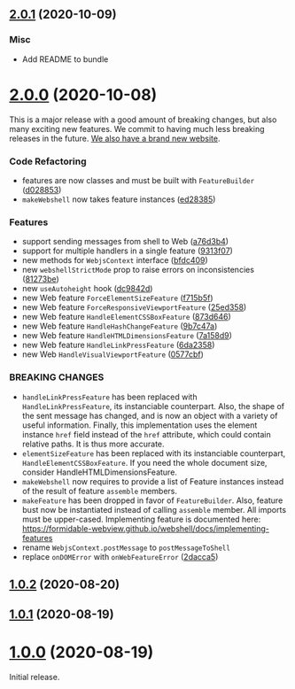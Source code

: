 ## [2.0.1](https://github.com/formidable-webview/webshell/compare/v2.0.0...v2.0.1) (2020-10-09)

### Misc

- Add README to bundle

# [2.0.0](https://github.com/formidable-webview/webshell/compare/v1.0.2...v2.0.0) (2020-10-08)

This is a major release with a good amount of breaking changes, but also many exciting new features. We commit to having much less breaking releases in the future. [We also have a brand new website](https://formidable-webview.github.io/webshell/).

### Code Refactoring

* features are now classes and must be built with `FeatureBuilder` ([d028853](https://github.com/formidable-webview/webshell/commit/d028853b964d55d4b0fa83d59fecb7591c6f7f48))
* `makeWebshell` now takes feature instances ([ed28385](https://github.com/formidable-webview/webshell/commit/ed28385a21f14b735a335a9b6141064e7d3ebc64))

### Features

* support sending messages from shell to Web ([a76d3b4](https://github.com/formidable-webview/webshell/commit/a76d3b4daaa39f1bc726f9bf566d700527d21cb4))
* support for multiple handlers in a single feature ([9313f07](https://github.com/formidable-webview/webshell/commit/9313f07a038ec1029721ea10cf473723f7f5687a))
* new methods for `WebjsContext` interface ([bfdc409](https://github.com/formidable-webview/webshell/commit/bfdc40990e1d35a9029d2c8f5ec249786d6372fc))
* new `webshellStrictMode` prop to raise errors on inconsistencies ([81273be](https://github.com/formidable-webview/webshell/commit/81273be0cd5129ca34a069ffff7d146e892658a0))
* new `useAutoheight` hook ([dc9842d](https://github.com/formidable-webview/webshell/commit/dc9842dd9107d1c292cd65337d42f23672432943))
* new Web feature `ForceElementSizeFeature` ([f715b5f](https://github.com/formidable-webview/webshell/commit/f715b5f17cd2b318849dd73fa18c9078f2991414))
* new Web feature `ForceResponsiveViewportFeature` ([25ed358](https://github.com/formidable-webview/webshell/commit/25ed358e9370effc01575b34a54f2ad7498b7452))
* new Web feature `HandleElementCSSBoxFeature` ([873d646](https://github.com/formidable-webview/webshell/commit/873d6468fb5e5a9e1fbf807acd52ecb307d5c07f))
* new Web feature `HandleHashChangeFeature` ([9b7c47a](https://github.com/formidable-webview/webshell/commit/9b7c47a94fcb5c1f3fc751786f7d8f863ceeab39))
* new Web feature `HandleHTMLDimensionsFeature` ([7a158d9](https://github.com/formidable-webview/webshell/commit/7a158d9453d623757dc4daa436e14e9ef7ce8c1e))
* new Web feature `HandleLinkPressFeature` ([6da2358](https://github.com/formidable-webview/webshell/commit/6da23584481d0c93d53febaab0c75a53c9659da5))
* new Web `HandleVisualViewportFeature` ([0577cbf](https://github.com/formidable-webview/webshell/commit/0577cbf304b57d0be75bc3cc7fde758d230fda31))

### BREAKING CHANGES

* `handleLinkPressFeature` has been replaced with
`HandleLinkPressFeature`, its instanciable counterpart. Also, the shape of
the sent message has changed, and is now an object with a variety of
useful information. Finally, this implementation uses the element
instance `href` field instead of the `href` attribute, which could contain
relative paths. It is thus more accurate.
* `elementSizeFeature` has been replaced with its
instanciable counterpart, `HandleElementCSSBoxFeature`. If you need the
whole document size, consider HandleHTMLDimensionsFeature.
* `makeWebshell` now requires to provide a list of Feature
instances instead of the result of feature `assemble` members.
* `makeFeature` has been dropped in favor of
`FeatureBuilder`. Also, feature bust now be instantiated instead of
calling `assemble` member. All imports must be upper-cased.
Implementing feature is documented here:
https://formidable-webview.github.io/webshell/docs/implementing-features
* rename `WebjsContext.postMessage` to `postMessageToShell`
* replace `onDOMError` with `onWebFeatureError` ([2dacca5](https://github.com/formidable-webview/webshell/commit/2dacca5ed57b75e9ffada208de3871be08288f9a))

## [1.0.2](https://github.com/formidable-webview/webshell/compare/v1.0.1...v1.0.2) (2020-08-20)

## [1.0.1](https://github.com/formidable-webview/webshell/compare/v1.0.0...v1.0.1) (2020-08-19)

# [1.0.0](https://github.com/formidable-webview/webshell/compare/v0.10.1-alpha.0...v1.0.0) (2020-08-19)

Initial release.
